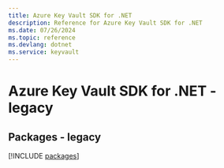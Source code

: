 ```yaml
---
title: Azure Key Vault SDK for .NET
description: Reference for Azure Key Vault SDK for .NET
ms.date: 07/26/2024
ms.topic: reference
ms.devlang: dotnet
ms.service: keyvault
---
```

# Azure Key Vault SDK for .NET - legacy
## Packages - legacy
[!INCLUDE [packages](key-vault-index.md)]
